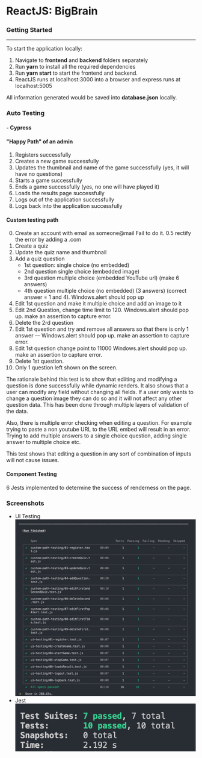 # ReactJS: BigBrain

### Getting Started
---
To start the application locally:
1. Navigate to **frontend** and **backend** folders separately
2. Run **yarn** to install all the required dependencies
3. Run **yarn start** to start the frontend and backend.
4. ReactJS runs at localhost:3000 into a browser and express runs at localhost:5005

All information generated would be saved into **database.json** locally.


### Auto Testing
#### - Cypress

#### "Happy Path" of an admin

1. Registers successfully
2. Creates a new game successfully
3. Updates the thumbnail and name of the game successfully (yes, it will have no questions)
4. Starts a game successfully
5. Ends a game successfully (yes, no one will have played it)
6. Loads the results page successfully
7. Logs out of the application successfully
8. Logs back into the application successfully

#### Custom testing path
0. Create an account with email as someone@mail
   Fail to do it.
0.5 rectify the error by adding a .com
1. Create a quiz
2. Update the quiz name and thumbnail
3. Add a quiz question
	- 1st question: single choice (no embedded)
	- 2nd question single choice (embedded image)
    - 3rd question multiple choice (embedded YouTube url) (make 6 answers)
	- 4th question multiple choice (no embedded) (3 answers) (correct answer = 1 and 4). Windows.alert should pop up
4. Edit 1st question and make it multiple choice and add an image to it
5. Edit 2nd Question, change time limit to 120. Windows.alert should pop up. make an assertion to capture error.
6. Delete the 2rd question
7. Edit 1st question and try and remove all answers so that there is only 1 answer — Windows.alert should pop up. make an assertion to capture error.
8. Edit 1st question change point to 11000 Windows.alert should pop up. make an assertion to capture error.
9. Delete 1st question.
10. Only 1 question left shown on the screen.

The rationale behind this test is to show that ediiting and modifying a question is done successfully while dynamic renders.
It also shows that a user can modify any field without changing all fields. If a user only wants to change a question image they can do so and it will not affect any other question data. This has been done through multiple layers of validation of the data.

Also, there is multiple error checking when editing a question. For example trying to paste a non youtube URL to the URL embed will result in an error.
Trying to add multiple answers to a single choice question, adding single answer to multiple choice etc.

This test shows that editing a question in any sort of combination of inputs will not cause issues.

#### Component Testing
6 Jests implemented to determine the success of renderness on the page.

### Screenshots
- UI Testing
![Cypress](/screenshot/cypress.png)
- Jest
![Jest](/screenshot/jest.png)